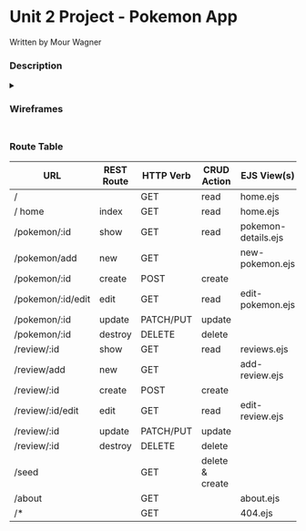# Unit 2 Project - Pokemon App

Written by Mour Wagner


### Description

<details>
  <summary>
   <h3>Wireframes<h3>
  </summary>
  <img src="https://media.git.generalassemb.ly/user/51566/files/dcd2929c-952d-446d-bf4a-3db792001ed8">
  <img src="https://media.git.generalassemb.ly/user/51566/files/99315af3-a61b-4411-ba78-3a504274e5e0">
  <img src="https://media.git.generalassemb.ly/user/51566/files/ff37bfe2-37f3-44f4-b7f7-b397a1213b21">
  <img src="https://media.git.generalassemb.ly/user/51566/files/3d2a793a-cdbe-439e-b719-b339e917d584">
  <img src="https://media.git.generalassemb.ly/user/51566/files/1bba8bfd-996a-48ed-b8a4-4365422bba0e">
  <img src="https://media.git.generalassemb.ly/user/51566/files/e995d625-a116-4b8c-9883-db64ac906f81">
</details>

### Route Table

|             URL       |  REST Route  |    HTTP Verb    |    CRUD Action   |        EJS View(s)      | Created Yet? |
| --------------------- | -----------  | --------------- | ---------------- | ----------------------- | ------------ |
| /                     |              |       GET       |       read       |        home.ejs         |      YES     |
| / home                |    index     |       GET       |       read       |        home.ejs         |      YES     |
| /pokemon/:id          |     show     |       GET       |       read       |   pokemon-details.ejs   |      YES     |
| /pokemon/add          |     new      |       GET       |                  |    new-pokemon.ejs      |      YES     |
| /pokemon/:id          |     create   |       POST      |       create     |                         |      YES     |
| /pokemon/:id/edit     |      edit    |       GET       |       read       |    edit-pokemon.ejs     |       NO     |
| /pokemon/:id          |      update  |    PATCH/PUT    |       update     |                         |       NO     |
| /pokemon/:id          |     destroy  |     DELETE      |       delete     |                         |       NO     |
| /review/:id           |     show     |       GET       |       read       |       reviews.ejs       |       NO     |
| /review/add           |     new      |       GET       |                  |       add-review.ejs    |       NO     |
| /review/:id           |     create   |       POST      |       create     |                         |       NO     |
| /review/:id/edit      |      edit    |       GET       |       read       |       edit-review.ejs   |       NO     |
| /review/:id           |      update  |    PATCH/PUT    |       update     |                         |       NO     |
| /review/:id           |     destroy  |    DELETE       |       delete     |                         |       NO     |
| /seed                 |              |       GET       |  delete & create |                         |       NO     |
| /about                |              |       GET       |                  |       about.ejs         |      YES     |
| /*                    |              |       GET       |                  |       404.ejs           |       NO     |  
